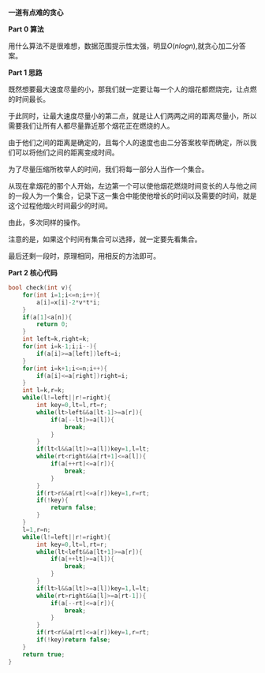 **一道有点难的贪心**


**Part 0 算法**

用什么算法不是很难想，数据范围提示性太强，明显$O(nlogn)$,就贪心加二分答案。

**Part 1 思路**

既然想要最大速度尽量的小，那我们就一定要让每一个人的烟花都燃烧完，让点燃的时间最长。

于此同时，让最大速度尽量小的第二点，就是让人们两两之间的距离尽量小，所以需要我们让所有人都尽量靠近那个烟花正在燃烧的人。

由于他们之间的距离是确定的，且每个人的速度也由二分答案枚举而确定，所以我们可以将他们之间的距离变成时间。

为了尽量压缩所枚举人的时间，我们将每一部分人当作一个集合。

从现在拿烟花的那个人开始，左边第一个可以使他烟花燃烧时间变长的人与他之间的一段人为一个集合，记录下这一集合中能使他增长的时间以及需要的时间，就是这个过程他烟火时间最少的时间。

由此，多次同样的操作。

注意的是，如果这个时间有集合可以选择，就一定要先看集合。

最后还剩一段时，原理相同，用相反的方法即可。

**Part 2 核心代码**

```cpp
bool check(int v){
    for(int i=1;i<=n;i++){
    	a[i]=x[i]-2*v*t*i;
	}
    if(a[1]<a[n]){
    	return 0;
	}
    int left=k,right=k;
    for(int i=k-1;i;i--){
        if(a[i]>=a[left])left=i;
    }
    for(int i=k+1;i<=n;i++){
        if(a[i]<=a[right])right=i;
    }
    int l=k,r=k;
    while(l!=left||r!=right){
        int key=0,lt=l,rt=r;
        while(lt>left&&a[lt-1]>=a[r]){
            if(a[--lt]>=a[l]){
            	break;
			}
        }
        if(lt<l&&a[lt]>=a[l])key=1,l=lt;
        while(rt<right&&a[rt+1]<=a[l]){
            if(a[++rt]<=a[r]){
				break;
			}
        }
        if(rt>r&&a[rt]<=a[r])key=1,r=rt;
        if(!key){
        	return false;
		}
    }
    l=1,r=n;
    while(l!=left||r!=right){
        int key=0,lt=l,rt=r;
        while(lt<left&&a[lt+1]>=a[r]){
            if(a[++lt]>=a[l]){
            	break;
			}
        }
        if(lt>l&&a[lt]>=a[l])key=1,l=lt;
        while(rt>right&&a[l]>=a[rt-1]){
            if(a[--rt]<=a[r]){
            	break;
			}
        }
        if(rt<r&&a[rt]<=a[r])key=1,r=rt;
        if(!key)return false;
    }
    return true;
}
```
